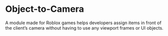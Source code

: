# Object-to-Camera
A module made for Roblox games helps developers assign items in front of the client’s camera without having to use any viewport frames or UI objects.
